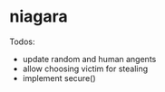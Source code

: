 niagara
=======

Todos:
- update random and human angents
- allow choosing victim for stealing
- implement secure() 
